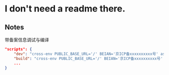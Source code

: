 # I don't need a readme there.


## Notes
带备案信息调试与编译
```json
"scripts": {
    "dev": "cross-env PUBLIC_BASE_URL='/' BEIAN='京ICP备xxxxxxxxxx号' astro dev",
    "build": "cross-env PUBLIC_BASE_URL='/' BEIAN='京ICP备xxxxxxxxxx号' astro build",
	...
}
```
